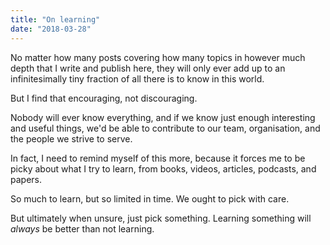 ```yaml
---
title: "On learning"
date: "2018-03-28"
---
```


No matter how many posts covering how many topics in however much depth that I write and publish here, they will only ever add up to an infinitesimally tiny fraction of all there is to know in this world.

But I find that encouraging, not discouraging.

Nobody will ever know everything, and if we know just enough interesting and useful things, we'd be able to contribute to our team, organisation, and the people we strive to serve.

In fact, I need to remind myself of this more, because it forces me to be picky about what I try to learn, from books, videos, articles, podcasts, and papers.

So much to learn, but so limited in time. We ought to pick with care.

But ultimately when unsure, just pick something. Learning something will _always_ be better than not learning.
